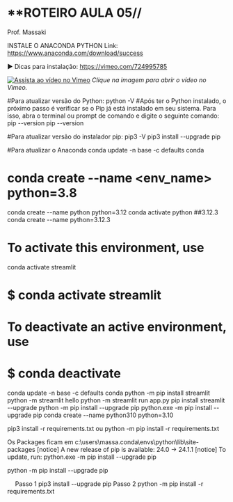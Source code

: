 # **ROTEIRO AULA 05//
Prof. Massaki

INSTALE O ANACONDA PYTHON
Link: https://www.anaconda.com/download/success

▶️ Dicas para instalação: https://vimeo.com/724995785

[![Assista ao vídeo no Vimeo](https://github.com/igarashimassaki/SI_IoT_2025_2/blob/main/thumb.jpg)](https://vimeo.com/724995785)
*Clique na imagem para abrir o vídeo no Vimeo.*

#Para atualizar versão do Python:
python -V
#Após ter o Python instalado, o próximo passo é verificar se o Pip já está instalado em seu sistema. Para isso, abra o terminal ou prompt de comando e digite o seguinte comando: pip --version
pip --version

#Para atualizar versão do instalador pip:
pip3 -V
pip3 install --upgrade pip

#Para atualizar o Anaconda
conda update -n base -c defaults conda
# conda create --name <env_name> python=3.8
conda create --name python python=3.12
conda activate python
##3.12.3
conda create --name python=3.12.3
# To activate this environment, use
conda activate streamlit
#     $ conda activate streamlit
#
# To deactivate an active environment, use
#
#     $ conda deactivate

conda update -n base -c defaults conda
python -m pip install streamlit
python -m streamlit hello
python -m streamlit run app.py
pip install streamlit --upgrade
python -m pip install --upgrade pip
python.exe -m pip install --upgrade pip
conda create --name python310 python=3.10

pip3 install -r requirements.txt 
ou 
python -m pip install -r requirements.txt

Os Packages ficam em
c:\users\massa\.conda\envs\python\lib\site-packages
[notice] A new release of pip is available: 24.0 -> 24.1.1
[notice] To update, run: python.exe -m pip install --upgrade pip

python -m pip install --upgrade pip


 
Passo 1
pip3 install --upgrade pip
Passo 2
python -m pip install -r requirements.txt
